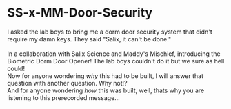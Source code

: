 # SS-x-MM-Door-Security
I asked the lab boys to bring me a dorm door security system that didn't require my damn keys. They said "Salix, it can't be done."\
\
In a collaboration with Salix Science and Maddy's Mischief, introducing the Biometric Dorm Door Opener! The lab boys couldn't do it but we sure as hell could!\
Now for anyone wondering *why* this had to be built, I will answer that question with another question. Why not!?\
And for anyone wondering *how* this was built, well, thats why you are listening to this prerecorded message...
